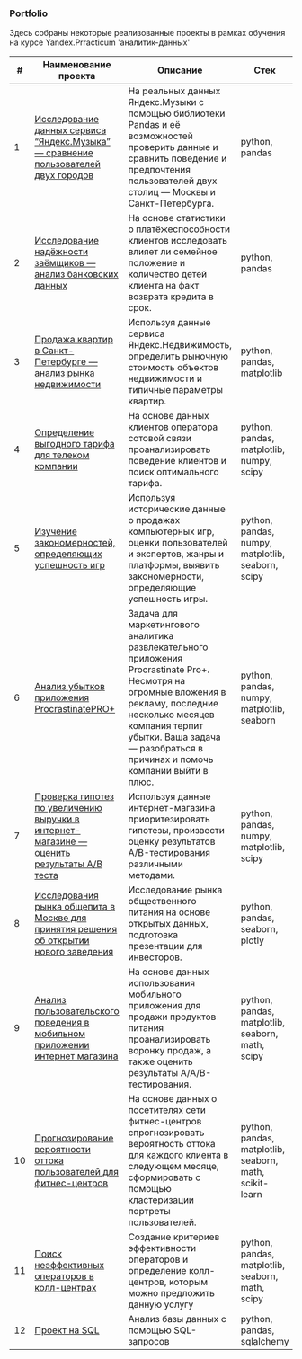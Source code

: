 ### Portfolio

Здесь собраны некоторые реализованные проекты в рамках обучения на курсе Yandex.Prracticum 'аналитик-данных'

| #    | Наименование проекта                | Описание                                                     | Стек                                                         |
| ---- | ------------------------------------------------------------ | ------------------------------------------------------------ | ------------------------------------------------------------ |
| 1   | [Исследование данных сервиса “Яндекс.Музыка” — сравнение пользователей двух городов](https://github.com/Joker2k79/Portfolio/tree/main/Big_cities_music) | На реальных данных Яндекс.Музыки c помощью библиотеки Pandas и её возможностей проверить данные и сравнить поведение и предпочтения пользователей двух столиц — Москвы и Санкт-Петербурга. | python, pandas |
| 2   | [Исследование надёжности заёмщиков — анализ банковских данных](https://github.com/Joker2k79/Portfolio/tree/main/Analysis_bank_debtors) | На основе статистики о платёжеспособности клиентов исследовать влияет ли семейное положение и количество детей клиента на факт возврата кредита в срок. | python, pandas |
| 3   | [Продажа квартир в Санкт-Петербурге — анализ рынка недвижимости](https://github.com/Joker2k79/Portfolio/tree/main/Analysis_bank_debtors) | Используя данные сервиса Яндекс.Недвижимость, определить рыночную стоимость объектов недвижимости и типичные параметры квартир. | python, pandas, matplotlib |
| 4   | [Определение выгодного тарифа для телеком компании](https://github.com/Joker2k79/Portfolio/tree/main/04_profitable_telecom_tariff) | На основе данных клиентов оператора сотовой связи проанализировать поведение клиентов и поиск оптимального тарифа. | python, pandas, matplotlib, numpy, scipy |
| 5   | [Изучение закономерностей, определяющих успешность игр](https://github.com/Joker2k79/Portfolio/tree/main/05_patterns_of_success_games) | Используя исторические данные о продажах компьютерных игр, оценки пользователей и экспертов, жанры и платформы, выявить закономерности, определяющие успешность игры. | python, pandas, numpy, matplotlib, seaborn, scipy |
| 6   | [Анализ убытков приложения ProcrastinatePRO+](https://github.com/Joker2k79/Portfolio/tree/main/06_application_loss_analysis) | Задача для маркетингового аналитика развлекательного приложения Procrastinate Pro+. Несмотря на огромные вложения в рекламу, последние несколько месяцев компания терпит убытки. Ваша задача — разобраться в причинах и помочь компании выйти в плюс. | python, pandas, numpy, matplotlib, seaborn |
| 7   | [Проверка гипотез по увеличению выручки в интернет-магазине — оценить результаты A/B теста](https://github.com/Joker2k79/Portfolio/tree/main/07_analysis_ab_test_results) | Используя данные интернет-магазина приоритезировать гипотезы, произвести оценку результатов A/B-тестирования различными методами. | python, pandas, numpy, matplotlib, scipy |
| 8   | [ Исследования рынка общепита в Москве для принятия решения об открытии нового заведения](https://github.com/Joker2k79/Portfolio/tree/main/08_catering_market_research) | Исследование рынка общественного питания на основе открытых данных, подготовка презентации для инвесторов. | python, pandas, seaborn, plotly |
| 9   | [ Анализ пользовательского поведения в мобильном приложении интернет магазина](https://github.com/Joker2k79/Portfolio/tree/main/09_analysis_behavior_mobile_app) | На основе данных использования мобильного приложения для продажи продуктов питания проанализировать воронку продаж, а также оценить результаты A/A/B-тестирования. | python, pandas, matplotlib, seaborn, math, scipy |
| 10   | [Прогнозирование вероятности оттока пользователей для фитнес-центров](https://github.com/Joker2k79/Portfolio/tree/main/10_forecasting_outflow_users) | На основе данных о посетителях сети фитнес-центров спрогнозировать вероятность оттока для каждого клиента в следующем месяце, сформировать с помощью кластеризации портреты пользователей. | python, pandas, matplotlib, seaborn, math, scikit-learn |
| 11   | [Поиск неэффективных операторов в колл-центрах](https://github.com/Joker2k79/Portfolio/tree/main/11_graduation_project) | Создание критериев эффективности операторов и определение колл-центров, которым можно предложить данную услугу | python, pandas, matplotlib, seaborn, math, scipy |
| 12   | [Проект на SQL](https://github.com/Joker2k79/Portfolio/tree/main/12_sql_project) | Анализ базы данных с помощью SQL-запросов | python, pandas, sqlalchemy |
